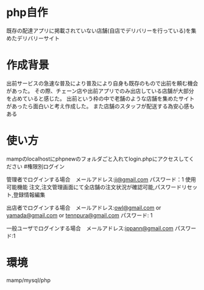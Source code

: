 # php自作
既存の配達アプリに掲載されていない店舗(自店でデリバリーを行っている)を集めたデリバリーサイト
# 作成背景
出前サービスの急速な普及により普及により自身も既存のもので出前を頼む機会があった。
その際、チェーン店や出前アプリでのみ出店している店舗が大部分を占めていると感じた。
出前という枠の中で老舗のような店舗を集めたサイトがあったら面白いと考え作成した。
また店舗のスタッフが配送する為安心感もある

# 使い方
mampのlocalhostにphpnewのフォルダごと入れてlogin.phpにアクセスしてください
#権限別ログイン

管理者でログインする場合　メールアドレス:ji@gmail.com パスワード：1
使用可能機能
注文,注文管理画面にて全店舗の注文状況が確認可能,パスワードリセット,登録情報編集

出店者でログインする場合　メールアドレス:owl@gmail.com or yamada@gmail.com or tennpura@gmail.com パスワード: 1

一般ユーザでログインする場合　メールアドレス:ippann@gmail.com パスワード:1

# 環境
mamp/mysql/php
